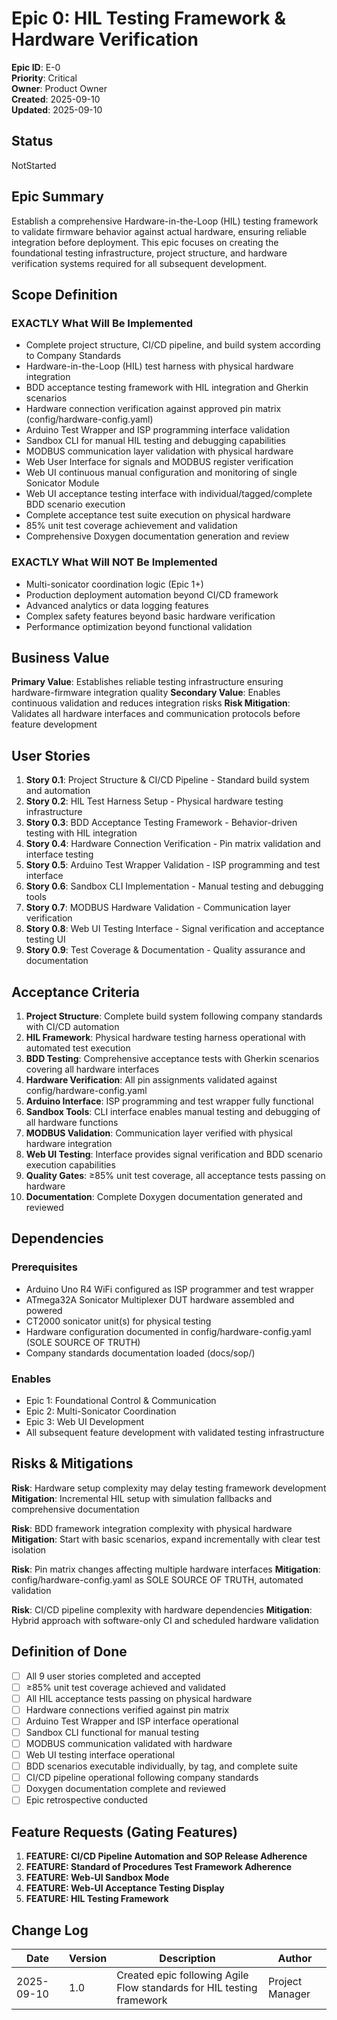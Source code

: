 # Epic 0: HIL Testing Framework & Hardware Verification

**Epic ID**: E-0  
**Priority**: Critical  
**Owner**: Product Owner  
**Created**: 2025-09-10  
**Updated**: 2025-09-10  

## Status

NotStarted

## Epic Summary

Establish a comprehensive Hardware-in-the-Loop (HIL) testing framework to validate firmware behavior against actual hardware, ensuring reliable integration before deployment. This epic focuses on creating the foundational testing infrastructure, project structure, and hardware verification systems required for all subsequent development.

## Scope Definition

### EXACTLY What Will Be Implemented

- Complete project structure, CI/CD pipeline, and build system according to Company Standards
- Hardware-in-the-Loop (HIL) test harness with physical hardware integration
- BDD acceptance testing framework with HIL integration and Gherkin scenarios
- Hardware connection verification against approved pin matrix (config/hardware-config.yaml)
- Arduino Test Wrapper and ISP programming interface validation
- Sandbox CLI for manual HIL testing and debugging capabilities
- MODBUS communication layer validation with physical hardware
- Web User Interface for signals and MODBUS register verification
- Web UI continuous manual configuration and monitoring of single Sonicator Module
- Web UI acceptance testing interface with individual/tagged/complete BDD scenario execution
- Complete acceptance test suite execution on physical hardware
- 85% unit test coverage achievement and validation
- Comprehensive Doxygen documentation generation and review

### EXACTLY What Will NOT Be Implemented

- Multi-sonicator coordination logic (Epic 1+)
- Production deployment automation beyond CI/CD framework
- Advanced analytics or data logging features
- Complex safety features beyond basic hardware verification
- Performance optimization beyond functional validation

## Business Value

**Primary Value**: Establishes reliable testing infrastructure ensuring hardware-firmware integration quality
**Secondary Value**: Enables continuous validation and reduces integration risks
**Risk Mitigation**: Validates all hardware interfaces and communication protocols before feature development

## User Stories

1. **Story 0.1**: Project Structure & CI/CD Pipeline - Standard build system and automation
2. **Story 0.2**: HIL Test Harness Setup - Physical hardware testing infrastructure
3. **Story 0.3**: BDD Acceptance Testing Framework - Behavior-driven testing with HIL integration
4. **Story 0.4**: Hardware Connection Verification - Pin matrix validation and interface testing
5. **Story 0.5**: Arduino Test Wrapper Validation - ISP programming and test interface
6. **Story 0.6**: Sandbox CLI Implementation - Manual testing and debugging tools
7. **Story 0.7**: MODBUS Hardware Validation - Communication layer verification
8. **Story 0.8**: Web UI Testing Interface - Signal verification and acceptance testing UI
9. **Story 0.9**: Test Coverage & Documentation - Quality assurance and documentation

## Acceptance Criteria

1. **Project Structure**: Complete build system following company standards with CI/CD automation
2. **HIL Framework**: Physical hardware testing harness operational with automated test execution
3. **BDD Testing**: Comprehensive acceptance tests with Gherkin scenarios covering all hardware interfaces
4. **Hardware Verification**: All pin assignments validated against config/hardware-config.yaml
5. **Arduino Interface**: ISP programming and test wrapper fully functional
6. **Sandbox Tools**: CLI interface enables manual testing and debugging of all hardware functions
7. **MODBUS Validation**: Communication layer verified with physical hardware integration
8. **Web UI Testing**: Interface provides signal verification and BDD scenario execution capabilities
9. **Quality Gates**: ≥85% unit test coverage, all acceptance tests passing on hardware
10. **Documentation**: Complete Doxygen documentation generated and reviewed

## Dependencies

### Prerequisites

- Arduino Uno R4 WiFi configured as ISP programmer and test wrapper
- ATmega32A Sonicator Multiplexer DUT hardware assembled and powered
- CT2000 sonicator unit(s) for physical testing
- Hardware configuration documented in config/hardware-config.yaml (SOLE SOURCE OF TRUTH)
- Company standards documentation loaded (docs/sop/)

### Enables

- Epic 1: Foundational Control & Communication
- Epic 2: Multi-Sonicator Coordination  
- Epic 3: Web UI Development
- All subsequent feature development with validated testing infrastructure

## Risks & Mitigations

**Risk**: Hardware setup complexity may delay testing framework development
**Mitigation**: Incremental HIL setup with simulation fallbacks and comprehensive documentation

**Risk**: BDD framework integration complexity with physical hardware
**Mitigation**: Start with basic scenarios, expand incrementally with clear test isolation

**Risk**: Pin matrix changes affecting multiple hardware interfaces
**Mitigation**: config/hardware-config.yaml as SOLE SOURCE OF TRUTH, automated validation

**Risk**: CI/CD pipeline complexity with hardware dependencies
**Mitigation**: Hybrid approach with software-only CI and scheduled hardware validation

## Definition of Done

- [ ] All 9 user stories completed and accepted
- [ ] ≥85% unit test coverage achieved and validated
- [ ] All HIL acceptance tests passing on physical hardware
- [ ] Hardware connections verified against pin matrix
- [ ] Arduino Test Wrapper and ISP interface operational
- [ ] Sandbox CLI functional for manual testing
- [ ] MODBUS communication validated with hardware
- [ ] Web UI testing interface operational
- [ ] BDD scenarios executable individually, by tag, and complete suite
- [ ] CI/CD pipeline operational following company standards
- [ ] Doxygen documentation complete and reviewed
- [ ] Epic retrospective conducted

## Feature Requests (Gating Features)

1. **FEATURE: CI/CD Pipeline Automation and SOP Release Adherence**
2. **FEATURE: Standard of Procedures Test Framework Adherence**  
3. **FEATURE: Web-UI Sandbox Mode**
4. **FEATURE: Web-UI Acceptance Testing Display**
5. **FEATURE: HIL Testing Framework**

## Change Log

| Date | Version | Description | Author |
|------|---------|-------------|--------|
| 2025-09-10 | 1.0 | Created epic following Agile Flow standards for HIL testing framework | Project Manager |
